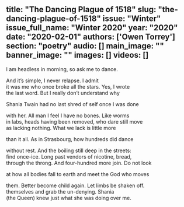 title: "The Dancing Plague of 1518"
slug: "the-dancing-plague-of-1518"
issue: "Winter"
issue_full_name: "Winter 2020"
year: "2020"
date: "2020-02-01"
authors: ['Owen Torrey']
section: "poetry"
audio: []
main_image: ""
banner_image: ""
images: []
videos: []
---

I am headless in morning, so ask me to dance.  

And it’s simple, I never relapse. I admit  
it was me who once broke all the stars. Yes, I wrote  
the last word. But I really don’t understand why  

Shania Twain had no last shred of self once I was done  

with her. All man I feel I have no bones. Like worms  
in labs, heads having been removed, who dare still move  
as lacking nothing. What we lack is little more  

than it all. As in Strasbourg, how hundreds did dance  

without rest. And the boiling still deep in the streets:  
find once-ice. Long past vendors of nicotine, bread,  
through the throng. And four-hundred more join. Do not look  

at how all bodies fall to earth and meet the God who moves  

them. Better become child again. Let limbs be shaken off.  
themselves and grab the un-denying. Shania  
(the Queen) knew just what she was doing over me.  
